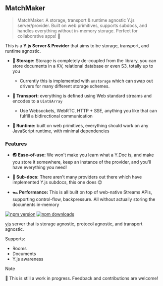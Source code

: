 ## MatchMaker

> MatchMaker: A storage, transport & runtime agnostic Y.js server/provider. Built on web primitives, supports subdocs, and handles everything without in-memory storage. Perfect for collaborative apps! 🚀

This is a **Y.js Server & Provider** that aims to be storage, transport, and runtime agnostic.

* **💾 Storage:** Storage is completely de-coupled from the library, you can store documents in a KV, relational database or even S3, totally up to you

  * Currently this is implemented with `unstorage` which can swap out drivers for many different storage schemes.

* **🔄 Transport:** everything is defined using Web standard streams and encodes to a `Uint8Array`

  * Use Websockets, WebRTC, HTTP + SSE, anything you like that can fulfill a bidirectional communication

* **🏃 Runtime:** built on web primitives, everything should work on any JavaScript runtime, with minimal dependencies

### Features

* **🌏 Ease-of-use:** We won't make you learn what a Y.Doc is, and make you store it somewhere, keep an instance of the provider, and you'll have everything you need!

* **📁 Sub-docs:** There aren't many providers out there which have implemented Y.js subdocs, this one does 😉

* **🏎️ Performance:** This is all built on top of web-native Streams APIs, supporting control-flow, backpressure. All without actually storing the documents in-memory

<!-- automd:badges color=yellow -->

[![npm version](https://img.shields.io/npm/v/serve-y?color=yellow)](https://npmjs.com/package/serve-y)
[![npm downloads](https://img.shields.io/npm/dm/serve-y?color=yellow)](https://npm.chart.dev/serve-y)

<!-- /automd -->

[yjs](https://docs.yjs.dev/) server that is storage agnostic, protocol agnostic, and transport agnostic.

Supports:

* Rooms
* Documents
* Y.js awareness

> [!NOTE]
> 🚧 This is still a work in progress. Feedback and contributions are welcome!
